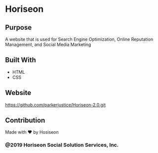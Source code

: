 # Horiseon

## Purpose
A website that is used for Search Engine Optimization, Online Reputation Management, and Social Media Marketing

## Built With
* HTML
* CSS

## Website
https://github.com/parkerjustice/Horiseon-2.0.git

## Contribution
Made with ❤️ by Hosiseon

### @2019 Horiseon Social Solution Services, Inc.
